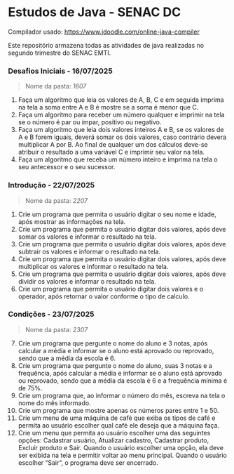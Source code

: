 # Estudos de Java - SENAC DC
Compilador usado: https://www.jdoodle.com/online-java-compiler

Este repositório armazena todas as atividades de java realizadas no segundo trimestre do SENAC EMTI.

### Desafios Iniciais - **16/07/2025**
> Nome da pasta: *1607*
1. Faça um algoritmo que leia os valores de A, B, C e em seguida imprima na tela a soma entre A e B é mostre se a soma é menor que C.
2. Faça um algoritmo para receber um número qualquer e imprimir na tela se o número é par ou ímpar, positivo ou negativo.
3. Faça um algoritmo que leia dois valores inteiros A e B, se os valores de A e B forem iguais, deverá somar os dois valores,  caso contrário devera multiplicar A por B. Ao final de qualquer um dos cálculos deve-se atribuir o resultado a uma variável C e imprimir seu valor na tela.
4. Faça um algoritmo que receba um número inteiro e imprima na tela o seu antecessor e o seu sucessor.

### Introdução - **22/07/2025**
> Nome da pasta: *2207*
1. Crie um programa que permita o usuário digitar o seu nome e idade, após mostrar as informações na tela.
2. Crie um programa que permita o usuário digitar dois valores, após deve somar os valores e informar o resultado na tela.
3. Crie um programa que permita o usuário digitar dois valores, após deve subtrair os valores e informar o resultado na tela.
4. Crie um programa que permita o usuário digitar dois valores, após deve multiplicar os valores e informar o resultado na tela.
5. Crie um programa que permita o usuário digitar dois valores, após deve dividir os valores e informar o resultado na tela.
6. Crie um programa que permita o usuário digitar dois valores e o operador, após retornar o valor conforme o tipo de calculo.

### Condições - **23/07/2025**
> Nome da pasta: *2307*
7. Crie um programa que pergunte o nome do aluno e 3 notas, após calcular a média e informar se o aluno está aprovado ou reprovado, sendo que a média da escola é 6.
8. Crie um programa que pergunte o nome do aluno, suas 3 notas e a frequência, após calcular a média e informar se o aluno está aprovado ou reprovado, sendo que a média da escola é 6 e a frequência mínima é de 75%.
9. Crie um programa que, ao informar o número do mês, escreva na tela o nome do mês informado.
10. Crie um programa que mostre apenas os números pares entre 1 e 50.
11. Crie um menu de uma máquina de café que exiba os tipos de café e permita ao usuário escolher qual café ele deseja que a máquina faça.
12. Crie um menu que permita ao usuário escolher uma das seguintes opções: Cadastrar usuário, Atualizar cadastro, Cadastrar produto, Excluir produto e Sair. Quando o usuário escolher uma opção, ela deve ser exibida na tela e permitir voltar ao menu principal. Quando o usuário escolher “Sair”, o programa deve ser encerrado.

